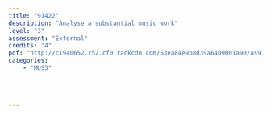 ```yaml
---
title: "91422"
description: "Analyse a substantial music work"
level: "3"
assessment: "External"
credits: "4"
pdf: "http://c1940652.r52.cf0.rackcdn.com/53ea84e9b8d39a6409001a90/as91422v1.pdf"
categories:
    - "MUS3"
    
    
    
    
---
```

